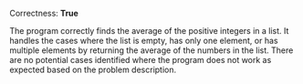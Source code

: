 Correctness: **True**

The program correctly finds the average of the positive integers in a list. It handles the cases where the list is empty, has only one element, or has multiple elements by returning the average of the numbers in the list. There are no potential cases identified where the program does not work as expected based on the problem description.